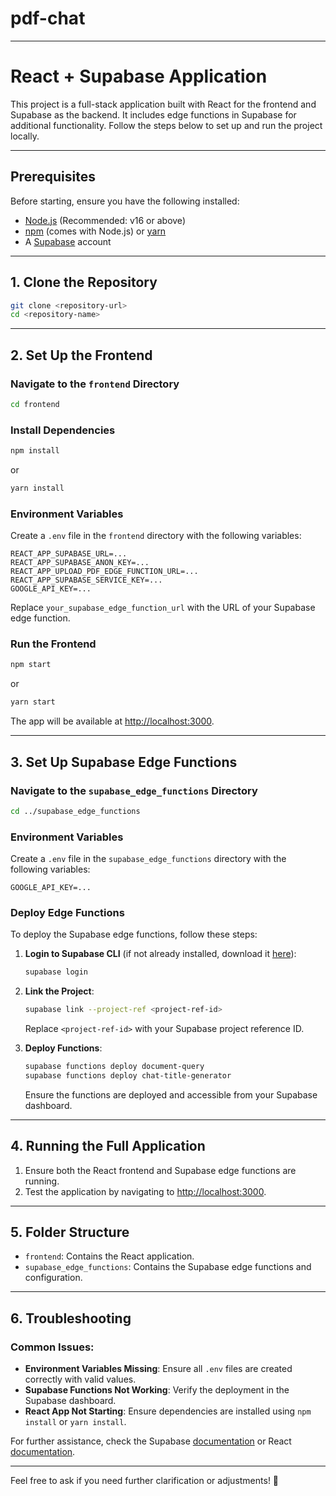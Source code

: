 # pdf-chat

---

# **React + Supabase Application**

This project is a full-stack application built with React for the frontend and Supabase as the backend. It includes edge functions in Supabase for additional functionality. Follow the steps below to set up and run the project locally.

---

## **Prerequisites**

Before starting, ensure you have the following installed:

- [Node.js](https://nodejs.org/) (Recommended: v16 or above)
- [npm](https://www.npmjs.com/) (comes with Node.js) or [yarn](https://yarnpkg.com/)
- A [Supabase](https://supabase.com/) account

---

## **1. Clone the Repository**

```bash
git clone <repository-url>
cd <repository-name>
```

---

## **2. Set Up the Frontend**

### **Navigate to the `frontend` Directory**

```bash
cd frontend
```

### **Install Dependencies**

```bash
npm install
```

or

```bash
yarn install
```

### **Environment Variables**

Create a `.env` file in the `frontend` directory with the following variables:

```env
REACT_APP_SUPABASE_URL=...
REACT_APP_SUPABASE_ANON_KEY=...
REACT_APP_UPLOAD_PDF_EDGE_FUNCTION_URL=...
REACT_APP_SUPABASE_SERVICE_KEY=...
GOOGLE_API_KEY=...
```

Replace `your_supabase_edge_function_url` with the URL of your Supabase edge function.

### **Run the Frontend**

```bash
npm start
```

or

```bash
yarn start
```

The app will be available at [http://localhost:3000](http://localhost:3000).

---

## **3. Set Up Supabase Edge Functions**

### **Navigate to the `supabase_edge_functions` Directory**

```bash
cd ../supabase_edge_functions
```

### **Environment Variables**

Create a `.env` file in the `supabase_edge_functions` directory with the following variables:

```env
GOOGLE_API_KEY=...
```

### **Deploy Edge Functions**

To deploy the Supabase edge functions, follow these steps:

1. **Login to Supabase CLI** (if not already installed, download it [here](https://supabase.com/docs/guides/cli)):

   ```bash
   supabase login
   ```

2. **Link the Project**:

   ```bash
   supabase link --project-ref <project-ref-id>
   ```

   Replace `<project-ref-id>` with your Supabase project reference ID.

3. **Deploy Functions**:

   ```bash
   supabase functions deploy document-query
   supabase functions deploy chat-title-generator
   ```

   Ensure the functions are deployed and accessible from your Supabase dashboard.

---

## **4. Running the Full Application**

1. Ensure both the React frontend and Supabase edge functions are running.
2. Test the application by navigating to [http://localhost:3000](http://localhost:3000).

---

## **5. Folder Structure**

- `frontend`: Contains the React application.
- `supabase_edge_functions`: Contains the Supabase edge functions and configuration.

---

## **6. Troubleshooting**

### Common Issues:

- **Environment Variables Missing**: Ensure all `.env` files are created correctly with valid values.
- **Supabase Functions Not Working**: Verify the deployment in the Supabase dashboard.
- **React App Not Starting**: Ensure dependencies are installed using `npm install` or `yarn install`.

For further assistance, check the Supabase [documentation](https://supabase.com/docs) or React [documentation](https://reactjs.org/docs/getting-started.html).

---

Feel free to ask if you need further clarification or adjustments! 🚀